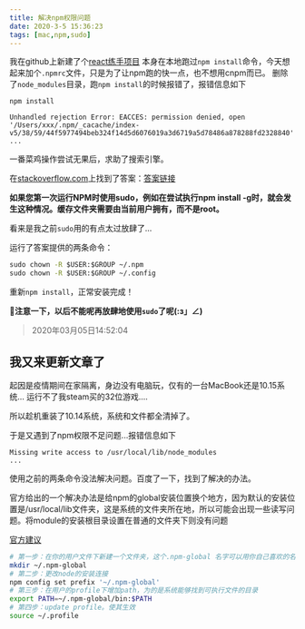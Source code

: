 ```yaml
---
title: 解决npm权限问题
date: 2020-3-5 15:36:23
tags: [mac,npm,sudo]
---
```


我在github上新建了个[react练手项目](https://github.com/zhangpeng2k/my-react-practice)
本身在本地跑过`npm install`命令，今天想起来加个`.npmrc`文件，只是为了让npm跑的快一点，也不想用cnpm而已。
删除了`node_modules`目录，跑`npm install`的时候报错了，报错信息如下

```git
npm install

Unhandled rejection Error: EACCES: permission denied, open '/Users/xxx/.npm/_cacache/index-v5/38/59/44f5977494beb324f14d5d6076019a3d6719a5d78486a878288fd2328840'
...
```

<!-- more -->

一番菜鸡操作尝试无果后，求助了搜索引擎。

在[stackoverflow.com](http://stackoverflow.com/)上找到了答案：[答案链接](https://stackoverflow.com/questions/50639690/on-npm-install-unhandled-rejection-error-eacces-permission-denied)

**如果您第一次运行NPM时使用sudo，例如在尝试执行npm install -g时，就会发生这种情况。缓存文件夹需要由当前用户拥有，而不是root。**

看来是我之前`sudo`用的有点太过放肆了...

运行了答案提供的两条命令：

```cmd
sudo chown -R $USER:$GROUP ~/.npm
sudo chown -R $USER:$GROUP ~/.config
```

重新`npm install`，正常安装完成！

**注意一下，以后不能呢再放肆地使用`sudo`了呢(:з」∠)**

> 2020年03月05日14:52:04

## 我又来更新文章了

起因是疫情期间在家隔离，身边没有电脑玩，仅有的一台MacBook还是10.15系统... 运行不了我steam买的32位游戏....

所以趁机重装了10.14系统，系统和文件都全清掉了。

于是又遇到了npm权限不足问题...报错信息如下

```
Missing write access to /usr/local/lib/node_modules
...
```

使用之前的两条命令没法解决问题。百度了一下，找到了解决的办法。

官方给出的一个解决办法是给npm的global安装位置换个地方，因为默认的安装位置是/usr/local/lib文件夹，这是系统的文件夹所在地，所以可能会出现一些读写问题。将module的安装根目录设置在普通的文件夹下则没有问题

[官方建议](https://docs.npmjs.com/resolving-eacces-permissions-errors-when-installing-packages-globally)

```sh
# 第一步：在你的用户文件下新建一个文件夹，这个.npm-global 名字可以用你自己喜欢的名字替换，推荐直接使用这个名字。
mkdir ~/.npm-global
# 第二步：更改node的安装连接
npm config set prefix '~/.npm-global'
# 第三步：在用户的profile下增加path，为的是系统能够找到可执行文件的目录
export PATH=~/.npm-global/bin:$PATH
# 第四步：update profile。使其生效
source ~/.profile
```

